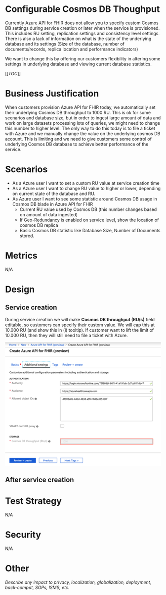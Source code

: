 # Configurable Cosmos DB Thoughput

Currently Azure API for FHIR does not allow you to specify custom Cosmos DB settings during service creation or later when the service is provisioned. This includes RU setting, replication settings and consistency level settings. There is also a lack of information on what is the state of the underlying database and its settings (Size of the database, number of documents/records, replica location and performance indicators)

We want to change this by offering our customers flexibility in altering some settings in underlying database and viewing current database statistics.

[[_TOC_]]

# Business Justification

When customers provision Azure API for FHIR today, we automatically set their underlying Cosmos DB throughput to 1000 RU. This is ok for some scenarios and database size, but in order to ingest large amount of data and work on large datasets processing lots of queries, we might need to change this number to higher level. The only way to do this today is to file a ticket with Azure and we manually change the value on the underlying cosmos DB account. This is limiting and we need to give customers some control of underlying Cosmos DB database to achieve better performance of the service.

# Scenarios

* As a Azure user I want to set a custom RU value at service creation time
* As a Azure user I want to change RU value to higher or lower, depending on current state of the database and RU.
* As Azure user I want to see some statistic around Cosmos DB usage in Cosmos DB blade in Azure API for FHIR
    + Current RU value used by Cosmos DB (this number changes based on amount of data ingested)
    + If Geo-Redundancy is enabled on service level, show the location of cosmos DB replica
    + Basic Cosmos DB statistic like Database Size, Number of Documents stored.

# Metrics

N/A

# Design

## Service creation

During service creation we will make **Cosmos DB throughput (RU/s)** field editable, so customers can specify their custom value. We will cap this at 10.000 RU (and show this in (i) tooltip). If customer want to lift the limit of 10.000 RU, then they will still need to file a ticket with Azure.

![](media/CosmosDB-create.png)

## After service creation

# Test Strategy

N/A

# Security

N/A

# Other

*Describe any impact to privacy, localization, globalization, deployment, back-compat, SOPs, ISMS, etc.*
